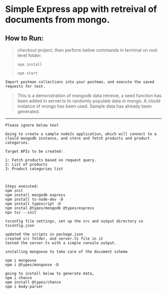 # Simple Express app with retreival of documents from mongo.

## How to Run:

> checkout project, then perform below commands in terminal on root level folder:

>`npm install`

>`npm start`

    Import postman collections into your postman, and execute the saved requests for test.

> This is a demonstration of mongodb data retreive, a seed funciton has been added in server.ts to randomly populate data in mongo. A clould instance of mongo has been used. Sample data has already been generated.


---

    Please ignore below text

```
Going to create a sample nodeJs application, which will connect to a clould mongodb instance, and store and fetch products and product categories.

Target APIs to be created:

1: Fetch products based on request query.
2: List of products
3: Product categories list



Steps executed:
npm init
npm install mongodb express
npm install ts-node-dev -D
npm install typescript -D
npm instal @types/mongodb @types/express
npx tsc --init

tsconfig file settings, set up the src and output directory in tsconfig.json

updated the scripts in package.json
created src folder, and server.ts file in it
tested the server.ts with a simple console output.

installing mongoose to take care of the document schema

npm i mongoose
npm i @types/mongoose -D

going to install below to generate data,
npm i chance
npm install @types/chance
npm i body-parser
```
